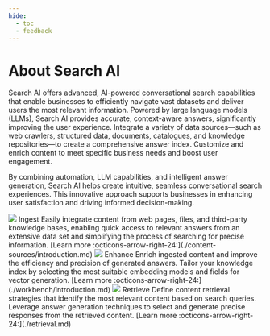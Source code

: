```yaml
---
hide:
  - toc
  - feedback
---
```

# About Search AI
Search AI offers advanced, AI-powered conversational search capabilities that enable businesses to efficiently navigate vast datasets and deliver users the most relevant information. Powered by large language models (LLMs), Search AI provides accurate, context-aware answers, significantly improving the user experience. Integrate a variety of data sources—such as web crawlers, structured data, documents, catalogues, and knowledge repositories—to create a comprehensive answer index. Customize and enrich content to meet specific business needs and boost user engagement.

By combining automation, LLM capabilities, and intelligent answer generation, Search AI helps create intuitive, seamless conversational search experiences. This innovative approach supports businesses in enhancing user satisfaction and driving informed decision-making.

<kr-grid type="g2">
    <kr-grid-item>
        <img src="../images/ingest.svg" style="zoom:100%;"></img>
        <kr-grid-title>Ingest</kr-grid-title>
        <kr-grid-desc>Easily integrate content from web pages, files, and third-party knowledge bases, enabling quick access to relevant answers from an extensive data set and simplifying the process of searching for precise information.</kr-grid-desc>
        [Learn more :octicons-arrow-right-24:](./content-sources/introduction.md)
    </kr-grid-item>
    <kr-grid-item>
        <img src="../images/enhance.svg" style="zoom:100%;"></img>
        <kr-grid-title>Enhance</kr-grid-title>
        <kr-grid-desc>Enrich ingested content and  improve the efficiency and precision of generated answers. Tailor your knowledge index by selecting the most suitable embedding models and fields for vector generation.</kr-grid-desc>
        [Learn more :octicons-arrow-right-24:](./workbench/introduction.md)
    </kr-grid-item> 
    <kr-grid-item>
        <img src="../images/retrieval.svg" style="zoom:100%;"></img>
        <kr-grid-title>Retrieve</kr-grid-title>
        <kr-grid-desc>Define content retrieval strategies that identify the most relevant content based on search queries. Leverage answer generation techniques to select and generate precise responses from the retrieved content.</kr-grid-desc>
        [Learn more :octicons-arrow-right-24:](./retrieval.md)
    </kr-grid-item>
</kr-grid>
